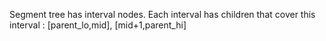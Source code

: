 Segment tree has interval nodes. 
Each interval has children that cover this interval : [parent_lo,mid], [mid+1,parent_hi]
